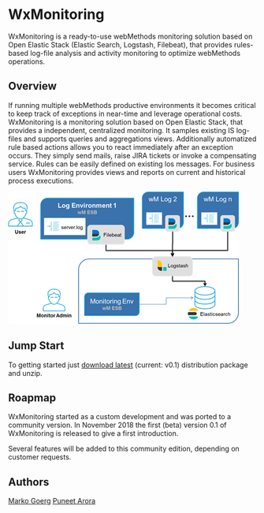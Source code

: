 # WxMonitoring
WxMonitoring is a ready-to-use webMethods monitoring solution based on Open Elastic Stack (Elastic Search, Logstash, Filebeat), that provides rules-based log-file analysis and activity monitoring to optimize webMethods operations.

## Overview
If running multiple webMethods productive environments it becomes critical to keep track of exceptions in near-time and leverage operational costs. WxMonitoring is a monitoring solution based on Open Elastic Stack, that provides a independent, centralized monitoring. It samples existing IS log-files and supports queries and aggregations views. Additionally automatized rule based actions allows you to react immediately after an exception occurs. They simply send mails, raise JIRA tickets or invoke a compensating service. Rules can be easily defined on existing los messages. For business users WxMonitoring provides views and reports on current and historical process executions.

![System Architecture](ressources/img/architecture.png)

## Jump Start
To getting started just [download latest](dist/WxMonitoring-dist-0.1.zip) (current: v0.1) distribution package and unzip. 

## Roapmap
WxMonitoring started as a custom development and was ported to a community version. In November 2018 the first (beta) version 0.1 of WxMonitoring is released to give a first introduction.

Several features will be added to this community edition, depending on customer requests.

## Authors
[Marko Goerg](mailto:Marko.Goerg@softwareag.com)
[Puneet Arora](mailto:Puneet.Arora@softwareag.com)